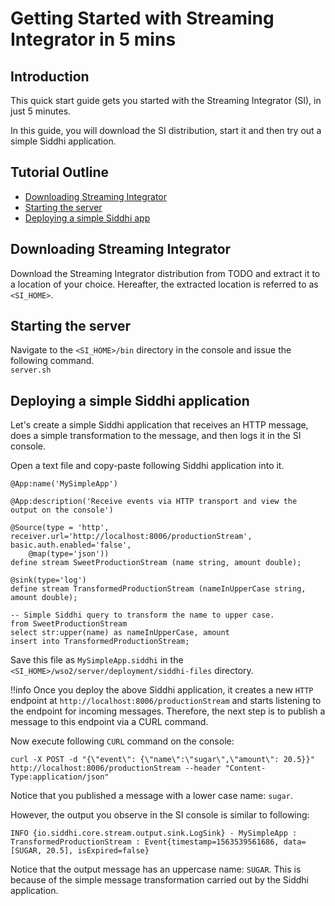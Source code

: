 # Getting Started with Streaming Integrator in 5 mins

## Introduction

This quick start guide gets you started with the Streaming Integrator (SI), in just 5 minutes.

In this guide, you will download the SI distribution, start it and then try out a simple Siddhi application.

## Tutorial Outline

- [Downloading Streaming Integrator](#downloading-streaming-integrator)
- [Starting the server](#starting-the-server)
- [Deploying a simple Siddhi app](#deploying-a-simple-siddhi-app)

## Downloading Streaming Integrator

Download the Streaming Integrator distribution from TODO and extract it to a location of your choice. Hereafter, the extracted location is referred to as `<SI_HOME>`.  

## Starting the server

Navigate to the `<SI_HOME>/bin` directory in the console and issue the following command. <br/> `server.sh`

## Deploying a simple Siddhi application

Let's create a simple Siddhi application that receives an HTTP message, does a simple transformation to the message, and then logs it in the SI console. 

Open a text file and copy-paste following Siddhi application into it.
```
@App:name('MySimpleApp')

@App:description('Receive events via HTTP transport and view the output on the console')

@Source(type = 'http', receiver.url='http://localhost:8006/productionStream', basic.auth.enabled='false',
    @map(type='json'))
define stream SweetProductionStream (name string, amount double);

@sink(type='log')
define stream TransformedProductionStream (nameInUpperCase string, amount double);

-- Simple Siddhi query to transform the name to upper case.
from SweetProductionStream
select str:upper(name) as nameInUpperCase, amount
insert into TransformedProductionStream;
```
Save this file as `MySimpleApp.siddhi` in the `<SI_HOME>/wso2/server/deployment/siddhi-files` directory.

!!info
    Once you deploy the above Siddhi application, it creates a new `HTTP` endpoint at `http://localhost:8006/productionStream` and starts listening to the endpoint for incoming messages. 
    Therefore, the next step is to publish a message to this endpoint via a CURL command. 

Now execute following `CURL` command on the console:
```
curl -X POST -d "{\"event\": {\"name\":\"sugar\",\"amount\": 20.5}}"  http://localhost:8006/productionStream --header "Content-Type:application/json"
```  
Notice that you published a message with a lower case name: `sugar`. 

However, the output you observe in the SI console is similar to following:
```
INFO {io.siddhi.core.stream.output.sink.LogSink} - MySimpleApp : TransformedProductionStream : Event{timestamp=1563539561686, data=[SUGAR, 20.5], isExpired=false}
```
Notice that the output message has an uppercase name: `SUGAR`. This is because of the simple message transformation carried out by the Siddhi application. 